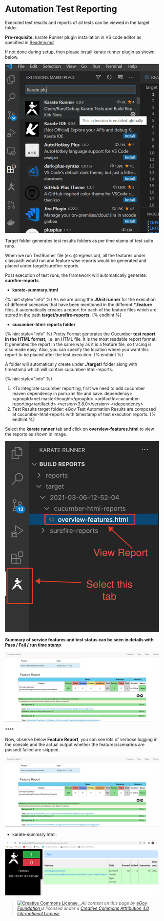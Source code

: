 # Automation Test Reporting

Executed test results and reports of all tests can be viewed in the target folder.

**Pre-requisite:** karate Runner plugin installation in VS code editor as specified in [Readme.md](https://github.com/egovernments/test-automation/blob/karate-master/README.md#digit-automation-code-setup)

If not done during setup, then please install karate runner plugin as shown below.

![](../../../.gitbook/assets/163.png)

Target folder generates test results folders as per time stamp of test suite runs.

When we run TestRunner file \(ex: @regression\), all the features under classpath would run and feature wise reports would be generated and placed under target/surefire-reports.

Post execution of test runs, the framework will automatically generate: **surefire-reports**

* **karate-summary.html**

{% hint style="info" %}
As we are using the **JUnit runner** for the execution of different scenarios that have been mentioned in the different **\*.feature** files, it automatically creates a report for each of the feature files which are stored in the path **target/surefire-reports.**
{% endhint %}

* **cucumber-html-reports folder**

{% hint style="info" %}
Pretty Format generates the Cucumber **test report in the HTML format**, i.e. an HTML file. It is the most readable report format. It generates the report in the same way as it is a feature file, so tracing is also made easy. Also, you can specify the location where you want this report to be placed after the test execution.
{% endhint %}

A folder will automatically create under **./target/** folder along with timestamp which will contain cucumber-html-reports.

{% hint style="info" %}
1. &lt;To Integrate cucumber reporting, first we need to add cucumber maven dependency in pom.xml file and save. dependency&gt; &lt;groupId&gt;net.masterthought&lt;/groupId&gt; &lt;artifactId&gt;cucumber-reporting&lt;/artifactId&gt; &lt;version&gt;3.8.0&lt;/version&gt; &lt;/dependency&gt;
2. Test Results target folder: eGov Test Automation Results are composed at cucumber-html-reports with timestamp of test execution reports.
{% endhint %}

Select the **karate runner** tab and click on **overview-features.html** to view the reports as shown in image.

![](../../../.gitbook/assets/164.png)

**Summary of service features and test status can be seen in details with Pass / Fail / run time stamp**

![](../../../.gitbook/assets/160.png)

\*\*\*\*

Now, observe below **Feature Report**, you can see lots of verbose logging in the console and the actual output whether the features/scenarios are passed/ failed are skipped.

![](../../../.gitbook/assets/159.png)

* karate-summary.html:

![](../../../.gitbook/assets/158.png)





> [![Creative Commons License](https://i.creativecommons.org/l/by/4.0/80x15.png)\_\_](http://creativecommons.org/licenses/by/4.0/)_All content on this page by_ [_eGov Foundation_ ](https://egov.org.in/)_is licensed under a_ [_Creative Commons Attribution 4.0 International License_](http://creativecommons.org/licenses/by/4.0/)_._

